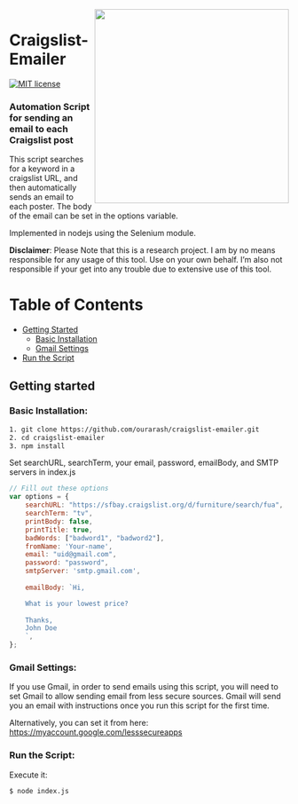 <img src="https://imgur.com/YxWJoRM" width="350" align="right">

# Craigslist-Emailer

[![MIT license](https://img.shields.io/badge/license-MIT-blue.svg)](https://github.com/ourarash/craigslist-emailer)

### Automation Script for sending an email to each Craigslist post
This script searches for a keyword in a craigslist URL, and then automatically sends an email to each poster. The body of the email can be set in the options variable.

Implemented in nodejs using the Selenium module.


**Disclaimer**: Please Note that this is a research project. I am by no means responsible for any usage of this tool. Use on your own behalf. I’m also not responsible if your  get into any trouble due to extensive use of this tool.


Table of Contents
=================

* [Getting Started](#getting-started)
  * [Basic Installation](#basic-installation)
  * [Gmail Settings](#gmail-settings)
* [Run the Script](#run-the-script)
 
## Getting started

### Basic Installation:

```bash
1. git clone https://github.com/ourarash/craigslist-emailer.git
2. cd craigslist-emailer
3. npm install
```

Set searchURL, searchTerm, your email, password, emailBody, and SMTP servers in index.js

```javascript
// Fill out these options
var options = {
    searchURL: "https://sfbay.craigslist.org/d/furniture/search/fua",   //The page we are searching
    searchTerm: "tv",                                                   //The keyword we are searching
    printBody: false,
    printTitle: true,
    badWords: ["badword1", "badword2"],                                 //Detects bad words in title and body of each text
    fromName: 'Your-name',                                              //Sender name in the email being sent
    email: "uid@gmail.com",                                             //Your email address
    password: "password",                                               //Your password
    smtpServer: 'smtp.gmail.com',                                       //SMTP server. Use smtp.gmail.com for gmail
                                                                        //The body of email sent to each poster
    emailBody: `Hi,                                                     

    What is your lowest price?
    
    Thanks,
    John Doe
    `,
};

```

### Gmail Settings:
If you use Gmail, in order to send emails using this script, you will need to set Gmail to allow sending email from less secure sources.
Gmail will send you an email with instructions once you run this script for the first time.

Alternatively, you can set it from here:
https://myaccount.google.com/lesssecureapps

### Run the Script:
Execute it:

```bash
$ node index.js
```
